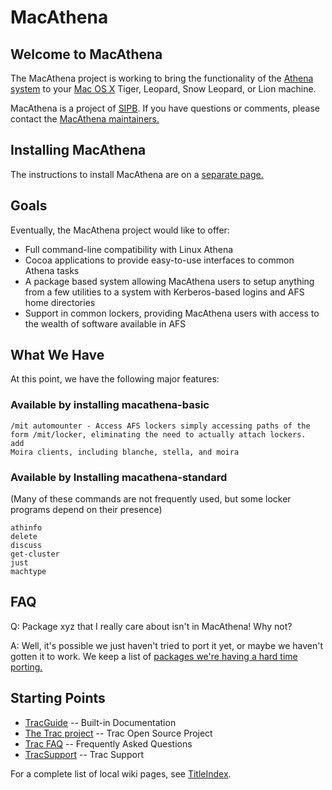 # MacAthena
## Welcome to MacAthena
 The MacAthena project is working to bring the functionality of the [Athena system](http://web.mit.edu/is/topics/athena/) to your [Mac OS X](http://www.apple.com/macosx/) Tiger, Leopard, Snow Leopard, or Lion machine.

MacAthena is a project of [SIPB](http://sipb.mit.edu/). If you have questions or comments, please contact the [MacAthena maintainers.](mailto:sipb-macathena@mit.edu)

## Installing MacAthena
The instructions to install MacAthena are on a [separate page.](http://macathena.mit.edu/wiki/Install)

## Goals
Eventually, the MacAthena project would like to offer:

  * Full command-line compatibility with Linux Athena
  * Cocoa applications to provide easy-to-use interfaces to common Athena tasks
  * A package based system allowing MacAthena users to setup anything from a few utilities to a system with Kerberos-based logins and AFS home directories
  * Support in common lockers, providing MacAthena users with access to the wealth of software available in AFS 

## What We Have
At this point, we have the following major features:

### Available by installing macathena-basic

    /mit automounter - Access AFS lockers simply accessing paths of the form /mit/locker, eliminating the need to actually attach lockers.
    add
    Moira clients, including blanche, stella, and moira 

### Available by Installing macathena-standard
(Many of these commands are not frequently used, but some locker programs depend on their presence)

    athinfo
    delete
    discuss
    get-cluster
    just
    machtype 

## FAQ
Q: Package xyz that I really care about isn't in MacAthena! Why not?

A: Well, it's possible we just haven't tried to port it yet, or maybe we haven't gotten it to work. We keep a list of [packages we're having a hard time porting.](http://macathena.mit.edu/wiki/PackageBlocks)

## Starting Points
  * [TracGuide](http://macathena.mit.edu/wiki/TracGuide) -- Built-in Documentation
  * [The Trac project](http://trac.edgewall.org/) -- Trac Open Source Project
  * [Trac FAQ](http://trac.edgewall.org/wiki/TracFaq) -- Frequently Asked Questions
  * [TracSupport](http://macathena.mit.edu/wiki/TracSupport) -- Trac Support 

For a complete list of local wiki pages, see [TitleIndex](http://macathena.mit.edu/wiki/TitleIndex). 
